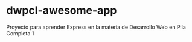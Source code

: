 # dwpcI-awesome-app
Proyecto para aprender Express en la materia de Desarrollo Web en Pila Completa 1
